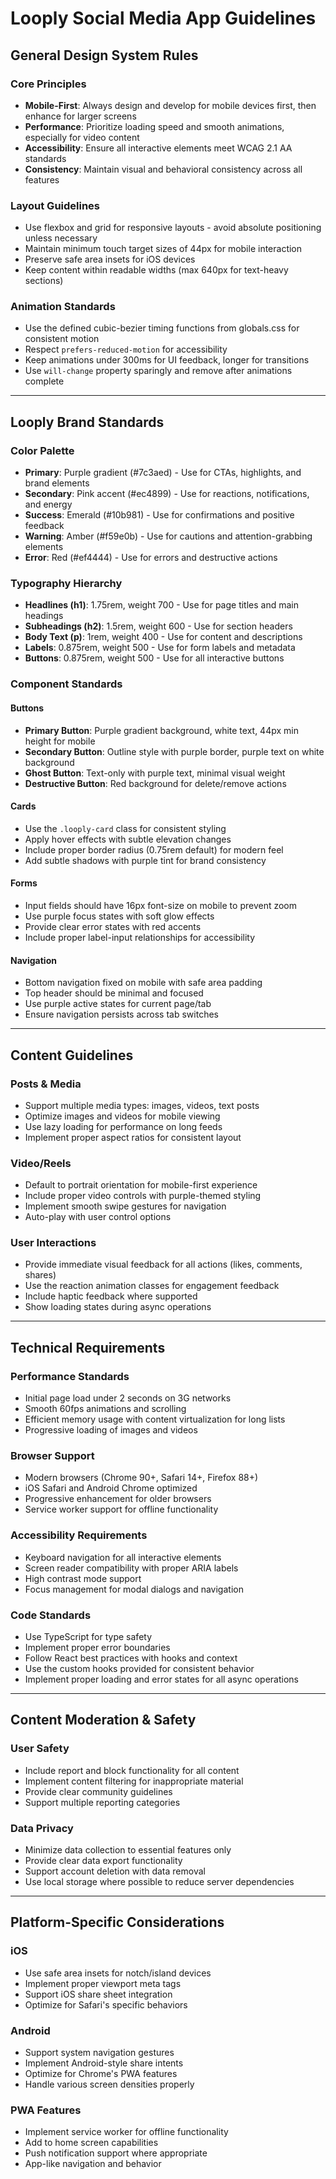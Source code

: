 # Looply Social Media App Guidelines

## General Design System Rules

### Core Principles
* **Mobile-First**: Always design and develop for mobile devices first, then enhance for larger screens
* **Performance**: Prioritize loading speed and smooth animations, especially for video content
* **Accessibility**: Ensure all interactive elements meet WCAG 2.1 AA standards
* **Consistency**: Maintain visual and behavioral consistency across all features

### Layout Guidelines
* Use flexbox and grid for responsive layouts - avoid absolute positioning unless necessary
* Maintain minimum touch target sizes of 44px for mobile interaction
* Preserve safe area insets for iOS devices
* Keep content within readable widths (max 640px for text-heavy sections)

### Animation Standards
* Use the defined cubic-bezier timing functions from globals.css for consistent motion
* Respect `prefers-reduced-motion` for accessibility
* Keep animations under 300ms for UI feedback, longer for transitions
* Use `will-change` property sparingly and remove after animations complete

---

## Looply Brand Standards

### Color Palette
* **Primary**: Purple gradient (#7c3aed) - Use for CTAs, highlights, and brand elements
* **Secondary**: Pink accent (#ec4899) - Use for reactions, notifications, and energy
* **Success**: Emerald (#10b981) - Use for confirmations and positive feedback
* **Warning**: Amber (#f59e0b) - Use for cautions and attention-grabbing elements
* **Error**: Red (#ef4444) - Use for errors and destructive actions

### Typography Hierarchy
* **Headlines (h1)**: 1.75rem, weight 700 - Use for page titles and main headings
* **Subheadings (h2)**: 1.5rem, weight 600 - Use for section headers
* **Body Text (p)**: 1rem, weight 400 - Use for content and descriptions
* **Labels**: 0.875rem, weight 500 - Use for form labels and metadata
* **Buttons**: 0.875rem, weight 500 - Use for all interactive buttons

### Component Standards

#### Buttons
* **Primary Button**: Purple gradient background, white text, 44px min height for mobile
* **Secondary Button**: Outline style with purple border, purple text on white background
* **Ghost Button**: Text-only with purple text, minimal visual weight
* **Destructive Button**: Red background for delete/remove actions

#### Cards
* Use the `.looply-card` class for consistent styling
* Apply hover effects with subtle elevation changes
* Include proper border radius (0.75rem default) for modern feel
* Add subtle shadows with purple tint for brand consistency

#### Forms
* Input fields should have 16px font-size on mobile to prevent zoom
* Use purple focus states with soft glow effects
* Provide clear error states with red accents
* Include proper label-input relationships for accessibility

#### Navigation
* Bottom navigation fixed on mobile with safe area padding
* Top header should be minimal and focused
* Use purple active states for current page/tab
* Ensure navigation persists across tab switches

---

## Content Guidelines

### Posts & Media
* Support multiple media types: images, videos, text posts
* Optimize images and videos for mobile viewing
* Use lazy loading for performance on long feeds
* Implement proper aspect ratios for consistent layout

### Video/Reels
* Default to portrait orientation for mobile-first experience
* Include proper video controls with purple-themed styling
* Implement smooth swipe gestures for navigation
* Auto-play with user control options

### User Interactions
* Provide immediate visual feedback for all actions (likes, comments, shares)
* Use the reaction animation classes for engagement feedback
* Include haptic feedback where supported
* Show loading states during async operations

---

## Technical Requirements

### Performance Standards
* Initial page load under 2 seconds on 3G networks
* Smooth 60fps animations and scrolling
* Efficient memory usage with content virtualization for long lists
* Progressive loading of images and videos

### Browser Support
* Modern browsers (Chrome 90+, Safari 14+, Firefox 88+)
* iOS Safari and Android Chrome optimized
* Progressive enhancement for older browsers
* Service worker support for offline functionality

### Accessibility Requirements
* Keyboard navigation for all interactive elements
* Screen reader compatibility with proper ARIA labels
* High contrast mode support
* Focus management for modal dialogs and navigation

### Code Standards
* Use TypeScript for type safety
* Implement proper error boundaries
* Follow React best practices with hooks and context
* Use the custom hooks provided for consistent behavior
* Implement proper loading and error states for all async operations

---

## Content Moderation & Safety

### User Safety
* Include report and block functionality for all content
* Implement content filtering for inappropriate material
* Provide clear community guidelines
* Support multiple reporting categories

### Data Privacy
* Minimize data collection to essential features only
* Provide clear data export functionality
* Support account deletion with data removal
* Use local storage where possible to reduce server dependencies

---

## Platform-Specific Considerations

### iOS
* Use safe area insets for notch/island devices
* Implement proper viewport meta tags
* Support iOS share sheet integration
* Optimize for Safari's specific behaviors

### Android
* Support system navigation gestures
* Implement Android-style share intents
* Optimize for Chrome's PWA features
* Handle various screen densities properly

### PWA Features
* Implement service worker for offline functionality
* Add to home screen capabilities
* Push notification support where appropriate
* App-like navigation and behavior